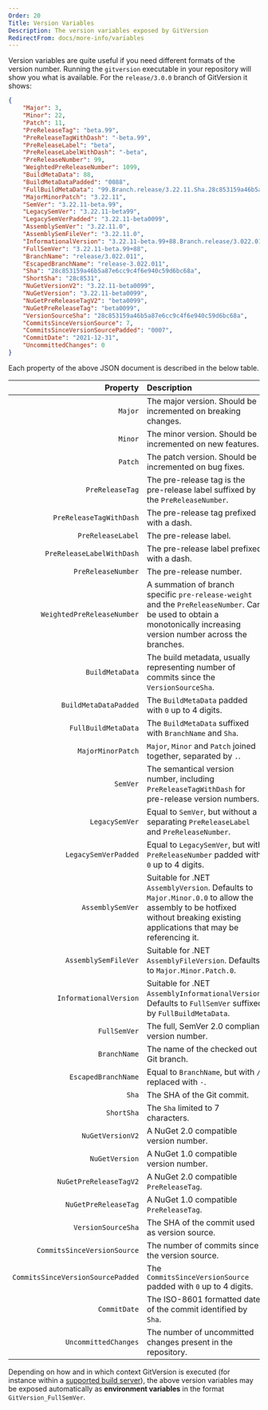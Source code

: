 ```yaml
---
Order: 20
Title: Version Variables
Description: The version variables exposed by GitVersion
RedirectFrom: docs/more-info/variables
---
```


Version variables are quite useful if you need different formats of the version
number. Running the `gitversion` executable in your repository will show you
what is available. For the `release/3.0.0` branch of GitVersion it shows:

```json
{
    "Major": 3,
    "Minor": 22,
    "Patch": 11,
    "PreReleaseTag": "beta.99",
    "PreReleaseTagWithDash": "-beta.99",
    "PreReleaseLabel": "beta",
    "PreReleaseLabelWithDash": "-beta",
    "PreReleaseNumber": 99,
    "WeightedPreReleaseNumber": 1099,
    "BuildMetaData": 88,
    "BuildMetaDataPadded": "0088",
    "FullBuildMetaData": "99.Branch.release/3.22.11.Sha.28c853159a46b5a87e6cc9c4f6e940c59d6bc68a",
    "MajorMinorPatch": "3.22.11",
    "SemVer": "3.22.11-beta.99",
    "LegacySemVer": "3.22.11-beta99",
    "LegacySemVerPadded": "3.22.11-beta0099",
    "AssemblySemVer": "3.22.11.0",
    "AssemblySemFileVer": "3.22.11.0",
    "InformationalVersion": "3.22.11-beta.99+88.Branch.release/3.022.011.Sha.28c853159a46b5a87e6cc9c4f6e940c59d6bc68a",
    "FullSemVer": "3.22.11-beta.99+88",
    "BranchName": "release/3.022.011",
    "EscapedBranchName": "release-3.022.011",
    "Sha": "28c853159a46b5a87e6cc9c4f6e940c59d6bc68a",
    "ShortSha": "28c8531",
    "NuGetVersionV2": "3.22.11-beta0099",
    "NuGetVersion": "3.22.11-beta0099",
    "NuGetPreReleaseTagV2": "beta0099",
    "NuGetPreReleaseTag": "beta0099",
    "VersionSourceSha": "28c853159a46b5a87e6cc9c4f6e940c59d6bc68a",
    "CommitsSinceVersionSource": 7,
    "CommitsSinceVersionSourcePadded": "0007",
    "CommitDate": "2021-12-31",
    "UncommittedChanges": 0
}
```

Each property of the above JSON document is described in the below table.

|                          Property | Description                                                                                                                                                                |
| --------------------------------: | :------------------------------------------------------------------------------------------------------------------------------------------------------------------------- |
|                           `Major` | The major version. Should be incremented on breaking changes.                                                                                                              |
|                           `Minor` | The minor version. Should be incremented on new features.                                                                                                                  |
|                           `Patch` | The patch version. Should be incremented on bug fixes.                                                                                                                     |
|                   `PreReleaseTag` | The pre-release tag is the pre-release label suffixed by the `PreReleaseNumber`.                                                                                           |
|           `PreReleaseTagWithDash` | The pre-release tag prefixed with a dash.                                                                                                                                  |
|                 `PreReleaseLabel` | The pre-release label.                                                                                                                                                     |
|         `PreReleaseLabelWithDash` | The pre-release label prefixed with a dash.                                                                                                                                |
|                `PreReleaseNumber` | The pre-release number.                                                                                                                                                    |
|        `WeightedPreReleaseNumber` | A summation of branch specific `pre-release-weight` and the `PreReleaseNumber`. Can be used to obtain a monotonically increasing version number across the branches.       |
|                   `BuildMetaData` | The build metadata, usually representing number of commits since the `VersionSourceSha`.                                                                                   |
|             `BuildMetaDataPadded` | The `BuildMetaData` padded with `0` up to 4 digits.                                                                                                                        |
|               `FullBuildMetaData` | The `BuildMetaData` suffixed with `BranchName` and `Sha`.                                                                                                                  |
|                 `MajorMinorPatch` | `Major`, `Minor` and `Patch` joined together, separated by `.`.                                                                                                            |
|                          `SemVer` | The semantical version number, including `PreReleaseTagWithDash` for pre-release version numbers.                                                                          |
|                    `LegacySemVer` | Equal to `SemVer`, but without a `.` separating `PreReleaseLabel` and `PreReleaseNumber`.                                                                                  |
|              `LegacySemVerPadded` | Equal to `LegacySemVer`, but with `PreReleaseNumber` padded with `0` up to 4 digits.                                                                                       |
|                  `AssemblySemVer` | Suitable for .NET `AssemblyVersion`. Defaults to `Major.Minor.0.0` to allow the assembly to be hotfixed without breaking existing applications that may be referencing it. |
|              `AssemblySemFileVer` | Suitable for .NET `AssemblyFileVersion`. Defaults to `Major.Minor.Patch.0`.                                                                                                |
|            `InformationalVersion` | Suitable for .NET `AssemblyInformationalVersion`. Defaults to `FullSemVer` suffixed by `FullBuildMetaData`.                                                                |
|                      `FullSemVer` | The full, SemVer 2.0 compliant version number.                                                                                                                             |
|                      `BranchName` | The name of the checked out Git branch.                                                                                                                                    |
|               `EscapedBranchName` | Equal to `BranchName`, but with `/` replaced with `-`.                                                                                                                     |
|                             `Sha` | The SHA of the Git commit.                                                                                                                                                 |
|                        `ShortSha` | The `Sha` limited to 7 characters.                                                                                                                                         |
|                  `NuGetVersionV2` | A NuGet 2.0 compatible version number.                                                                                                                                     |
|                    `NuGetVersion` | A NuGet 1.0 compatible version number.                                                                                                                                     |
|            `NuGetPreReleaseTagV2` | A NuGet 2.0 compatible `PreReleaseTag`.                                                                                                                                    |
|              `NuGetPreReleaseTag` | A NuGet 1.0 compatible `PreReleaseTag`.                                                                                                                                    |
|                `VersionSourceSha` | The SHA of the commit used as version source.                                                                                                                              |
|       `CommitsSinceVersionSource` | The number of commits since the version source.                                                                                                                            |
| `CommitsSinceVersionSourcePadded` | The `CommitsSinceVersionSource` padded with `0` up to 4 digits.                                                                                                            |
|                      `CommitDate` | The ISO-8601 formatted date of the commit identified by `Sha`.                                                                                                             |
|              `UncommittedChanges` | The number of uncommitted changes present in the repository.                                                                                                               |

Depending on how and in which context GitVersion is executed (for instance
within a [supported build server][build-servers]), the above version variables
may be exposed automatically as **environment variables** in the format
`GitVersion_FullSemVer`.

[build-servers]: ./build-servers/
